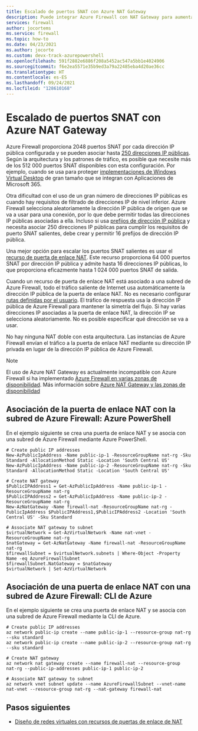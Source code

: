 ```yaml
---
title: Escalado de puertos SNAT con Azure NAT Gateway
description: Puede integrar Azure Firewall con NAT Gateway para aumentar los puertos SNAT.
services: firewall
author: jocortems
ms.service: firewall
ms.topic: how-to
ms.date: 04/23/2021
ms.author: jocorte
ms.custom: devx-track-azurepowershell
ms.openlocfilehash: 591f2882e6886f208a5452ac547a5bb1e4024906
ms.sourcegitcommit: f6e2ea5571e35b9ed3a79a22485eba4d20ae36cc
ms.translationtype: HT
ms.contentlocale: es-ES
ms.lasthandoff: 09/24/2021
ms.locfileid: "128610168"
---
```

# <a name="scale-snat-ports-with-azure-nat-gateway"></a>Escalado de puertos SNAT con Azure NAT Gateway

Azure Firewall proporciona 2048 puertos SNAT por cada dirección IP pública configurada y se pueden asociar hasta [250 direcciones IP públicas](./deploy-multi-public-ip-powershell.md). Según la arquitectura y los patrones de tráfico, es posible que necesite más de los 512 000 puertos SNAT disponibles con esta configuración. Por ejemplo, cuando se usa para proteger [implementaciones de Windows Virtual Desktop](./protect-azure-virtual-desktop.md) de gran tamaño que se integran con Aplicaciones de Microsoft 365.

Otra dificultad con el uso de un gran número de direcciones IP públicas es cuando hay requisitos de filtrado de direcciones IP de nivel inferior. Azure Firewall selecciona aleatoriamente la dirección IP pública de origen que se va a usar para una conexión, por lo que debe permitir todas las direcciones IP públicas asociadas a ella. Incluso si usa [prefijos de dirección IP pública](../virtual-network/public-ip-address-prefix.md) y necesita asociar 250 direcciones IP públicas para cumplir los requisitos de puerto SNAT salientes, debe crear y permitir 16 prefijos de dirección IP pública.

Una mejor opción para escalar los puertos SNAT salientes es usar el [recurso de puerta de enlace NAT](../virtual-network/nat-gateway/nat-overview.md). Este recurso proporciona 64 000 puertos SNAT por dirección IP pública y admite hasta 16 direcciones IP públicas, lo que proporciona eficazmente hasta 1 024 000 puertos SNAT de salida.

Cuando un recurso de puerta de enlace NAT está asociado a una subred de Azure Firewall, todo el tráfico saliente de Internet usa automáticamente la dirección IP pública de la puerta de enlace NAT. No es necesario configurar [rutas definidas por el usuario](../virtual-network/tutorial-create-route-table-portal.md). El tráfico de respuesta usa la dirección IP pública de Azure Firewall para mantener la simetría del flujo. Si hay varias direcciones IP asociadas a la puerta de enlace NAT, la dirección IP se selecciona aleatoriamente. No es posible especificar qué dirección se va a usar.

No hay ninguna NAT doble con esta arquitectura. Las instancias de Azure Firewall envían el tráfico a la puerta de enlace NAT mediante su dirección IP privada en lugar de la dirección IP pública de Azure Firewall.

> [!NOTE]
> El uso de Azure NAT Gateway es actualmente incompatible con Azure Firewall si ha implementado [Azure Firewall en varias zonas de disponibilidad](deploy-availability-zone-powershell.md). Más información sobre [Azure NAT Gateway y las zonas de disponibilidad](../virtual-network/nat-gateway/nat-gateway-resource.md#cross-zone-outbound-scenarios-not-supported)

## <a name="associate-nat-gateway-with-azure-firewall-subnet---azure-powershell"></a>Asociación de la puerta de enlace NAT con la subred de Azure Firewall: Azure PowerShell

En el ejemplo siguiente se crea una puerta de enlace NAT y se asocia con una subred de Azure Firewall mediante Azure PowerShell.

```azurepowershell-interactive
# Create public IP addresses
New-AzPublicIpAddress -Name public-ip-1 -ResourceGroupName nat-rg -Sku Standard -AllocationMethod Static -Location 'South Central US'
New-AzPublicIpAddress -Name public-ip-2 -ResourceGroupName nat-rg -Sku Standard -AllocationMethod Static -Location 'South Central US'

# Create NAT gateway
$PublicIPAddress1 = Get-AzPublicIpAddress -Name public-ip-1 -ResourceGroupName nat-rg
$PublicIPAddress2 = Get-AzPublicIpAddress -Name public-ip-2 -ResourceGroupName nat-rg
New-AzNatGateway -Name firewall-nat -ResourceGroupName nat-rg -PublicIpAddress $PublicIPAddress1,$PublicIPAddress2 -Location 'South Central US' -Sku Standard

# Associate NAT gateway to subnet
$virtualNetwork = Get-AzVirtualNetwork -Name nat-vnet -ResourceGroupName nat-rg
$natGateway = Get-AzNatGateway -Name firewall-nat -ResourceGroupName nat-rg
$firewallSubnet = $virtualNetwork.subnets | Where-Object -Property Name -eq AzureFirewallSubnet
$firewallSubnet.NatGateway = $natGateway
$virtualNetwork | Set-AzVirtualNetwork
```

## <a name="associate-nat-gateway-with-azure-firewall-subnet---azure-cli"></a>Asociación de una puerta de enlace NAT con una subred de Azure Firewall: CLI de Azure

En el ejemplo siguiente se crea una puerta de enlace NAT y se asocia con una subred de Azure Firewall mediante la CLI de Azure.

```azurecli-interactive
# Create public IP addresses
az network public-ip create --name public-ip-1 --resource-group nat-rg --sku standard
az network public-ip create --name public-ip-2 --resource-group nat-rg --sku standard

# Create NAT gateway
az network nat gateway create --name firewall-nat --resource-group nat-rg --public-ip-addresses public-ip-1 public-ip-2

# Associate NAT gateway to subnet
az network vnet subnet update --name AzureFirewallSubnet --vnet-name nat-vnet --resource-group nat-rg --nat-gateway firewall-nat
```

## <a name="next-steps"></a>Pasos siguientes

- [Diseño de redes virtuales con recursos de puertas de enlace de NAT](../virtual-network/nat-gateway/nat-gateway-resource.md)
